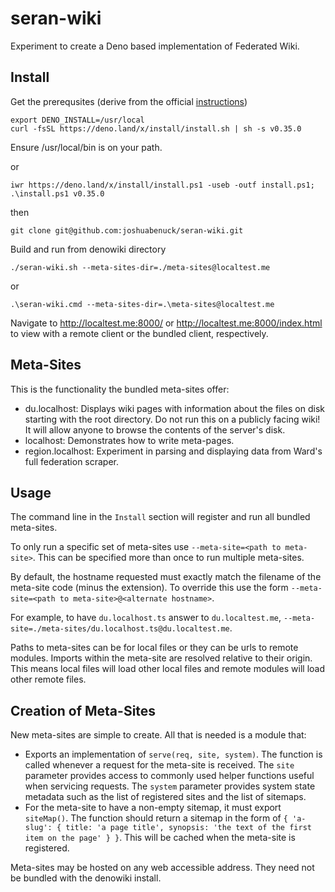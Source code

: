 # seran-wiki
Experiment to create a Deno based implementation of Federated Wiki.

## Install

Get the prerequsites (derive from the official [instructions](https://deno.land/x/install/))
```
export DENO_INSTALL=/usr/local
curl -fsSL https://deno.land/x/install/install.sh | sh -s v0.35.0
```
Ensure /usr/local/bin is on your path.

or
```
iwr https://deno.land/x/install/install.ps1 -useb -outf install.ps1; .\install.ps1 v0.35.0
```
then
```
git clone git@github.com:joshuabenuck/seran-wiki.git
```
Build and run from denowiki directory
```
./seran-wiki.sh --meta-sites-dir=./meta-sites@localtest.me
```
or
```
.\seran-wiki.cmd --meta-sites-dir=.\meta-sites@localtest.me
```

Navigate to http://localtest.me:8000/ or http://localtest.me:8000/index.html to view with a remote client or the bundled client, respectively.

## Meta-Sites

This is the functionality the bundled meta-sites offer:
* du.localhost: Displays wiki pages with information about the files on disk starting with the root directory. Do not run this on a publicly facing wiki! It will allow anyone to browse the contents of the server's disk.
* localhost: Demonstrates how to write meta-pages.
* region.localhost: Experiment in parsing and displaying data from Ward's full federation scraper.

## Usage

The command line in the `Install` section will register and run all bundled meta-sites.

To only run a specific set of meta-sites use `--meta-site=<path to meta-site>`. This can be specified more than once to run multiple meta-sites.

By default, the hostname requested must exactly match the filename of the meta-site code (minus the extension). To override this use the form `--meta-site=<path to meta-site>@<alternate hostname>`.

For example, to have `du.localhost.ts` answer to `du.localtest.me`, `--meta-site=./meta-sites/du.localhost.ts@du.localtest.me`.

Paths to meta-sites can be for local files or they can be urls to remote modules. Imports within the meta-site are resolved relative to their origin. This means local files will load other local files and remote modules will load other remote files.

## Creation of Meta-Sites

New meta-sites are simple to create. All that is needed is a module that:
* Exports an implementation of `serve(req, site, system)`. The function is called whenever a request for the meta-site is received. The `site` parameter provides access to commonly used helper functions useful when servicing requests. The `system` parameter provides system state metadata such as the list of registered sites and the list of sitemaps.
* For the meta-site to have a non-empty sitemap, it must export `siteMap()`. The function should return a sitemap in the form of `{ 'a-slug': { title: 'a page title', synopsis: 'the text of the first item on the page' } }`. This will be cached when the meta-site is registered.

Meta-sites may be hosted on any web accessible address. They need not be bundled with the denowiki install.
